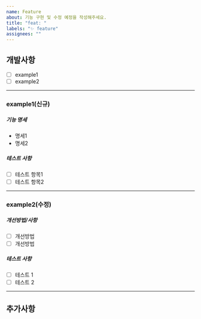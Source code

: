 ```yaml
---
name: Feature
about: 기능 구현 및 수정 예정을 작성해주세요.
title: "feat: "
labels: "✨ feature"
assignees: ""
---
```


## 개발사항

<!-- 이번 이슈에서 작업할 개발/개선사항에 대해 전체적인 설명을 작성해주세요. -->

- [ ] example1
- [ ] example2

---

### example1(신규)

<!-- 이 사항에 대한 자세한 설명을 작성해주세요. -->

##### 기능 명세

<!-- 해당 기능에 필요한 명세를 작성해주세요. -->

- 명세1
- 명세2

##### 테스트 사항

<!-- 테스트가 필요한 사항을 작성해주세요. -->

- [ ] 테스트 항목1
- [ ] 테스트 항목2

---

### example2(수정)

<!-- 이 사항에 대한 자세한 설명을 작성해주세요. -->

##### 개선방법/사항

<!-- 개선되어야하는 사항을 작성해주세요. -->

- [ ] 개선방법
- [ ] 개선방법

##### 테스트 사항

<!-- 테스트가 필요한 사항을 작성해주세요. -->

- [ ] 테스트 1
- [ ] 테스트 2

---

## 추가사항

<!-- 추가적으로 알아야하는 사항을 작성해주세요. -->
